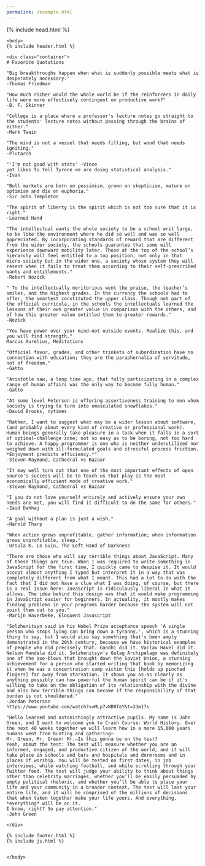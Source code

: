 ```yaml
---
permalink: /example.html
---
```

<html>
	{% include head.html %}

	<body>
	{% include header.html %}

	<div class="container">
	# Favorite Quotations
		
	"Big breakthroughs happen when what is suddenly possible meets what is desperately necessary."
	-Thomas Friedman

	"How much richer would the whole world be if the reinforcers in daily life were more effectively contingent on productive work?"
	-B. F. Skinner

	"College is a place where a professor's lecture notes go straight to the students' lecture notes without passing through the brains of either."
	-Mark Twain

	"The mind is not a vessel that needs filling, but wood that needs igniting."
	-Plutarch

	"'I'm not good with stats' -Vince
	yet likes to tell Tyrone we are doing statistical analysis."
	-Ivan

	"Bull markets are born on pessimism, grown on skepticism, mature on optimism and die on euphoria."
	-Sir John Templeton

	"The spirit of liberty is the spirit which is not too sure that it is right."
	-Learned Hand

	"The intellectual wants the whole society to be a school writ large, to be like the environment where he did so well and was so well appreciated. By incorporating standards of reward that are different from the wider society, the schools guarantee that some will experience downward mobility later. Those at the top of the school’s hierarchy will feel entitled to a top position, not only in that micro-society but in the wider one, a society whose system they will resent when it fails to treat them according to their self-prescribed wants and entitlements."
	-Robert Nozick

	" To the intellectually meritorious went the praise, the teacher’s smiles, and the highest grades. In the currency the schools had to offer, the smartest constituted the upper class. Though not part of the official curricula, in the schools the intellectuals learned the lessons of their own greater value in comparison with the others, and of how this greater value entitled them to greater rewards."
	-Nozick

	"You have power over your mind—not outside events. Realize this, and you will find strength."
	Marcus Aurelius, Meditations

	"Official favor, grades, and other trinkets of subordination have no connection with education; they are the paraphernalia of servitude, not of freedom."
	-Gatto

	"Aristotle saw, a long time ago, that fully participating in a complex range of human affairs was the only way to become fully human."
	-Gatto

	"At some level Peterson is offering assertiveness training to men whom society is trying to turn into emasculated snowflakes."
	-David Brooks, nytimes

	"Rather, I want to suggest what may be a wider lesson about software, (and probably about every kind of creative or professional work). Human beings generally take pleasure in a task when it falls in a sort of optimal-challenge zone; not so easy as to be boring, not too hard to achieve. A happy programmer is one who is neither underutilized nor weighed down with ill-formulated goals and stressful process friction. *Enjoyment predicts efficiency.*"
	-Steven Raymond, Cathedral vs Bazaar

	"It may well turn out that one of the most important effects of open source's success will be to teach us that play is the most economically efficient mode of creative work."
	-Steven Raymond, Cathedral vs Bazaar

	"I you do not love yourself entirely and actively ensure your own needs are met, you will find it difficult to do the same for others."
	-Zaid Dahhaj

	"A goal without a plan is just a wish."
	-Harold Tharp

	"When action grows unprofitable, gather information; when information grows unprofitable, sleep."
	-Ursula K. Le Guin, The Left Hand of Darkness

	"There are those who will say terrible things about JavaScript. Many of these things are true. When I was required to write something in JavaScript for the first time, I quickly came to despise it. It would accept almost anything I typed but interpret it in a way that was completely different from what I meant. This had a lot to do with the fact that I did not have a clue what I was doing, of course, but there is a real issue here: JavaScript is ridiculously liberal in what it allows. The idea behind this design was that it would make programming in JavaScript easier for beginners. In actuality, it mostly makes finding problems in your programs harder because the system will not point them out to you."
	-Marijn Haverbeke, Eloquent Javascript

	"Solzhenitsyn said in his Nobel Prize acceptance speech 'A single person who stops lying can bring down a tyranny.', which is a stunning thing to say, but I would also say something that's been amply demonstrated in the 20th century, because we have historical examples of people who did precisely that. Gandhi did it. Vaclav Havel did it. Nelson Mandela did it. Solzhenitsyn's Gulag Archipelago was definitely one of the axe-blows that brought down the Soviet Union, a stunning achievement for a person who started writing that book by memorizing it when he was a concentration camp victim this [holds up pinched fingers] far away from starvation. It shows you as-as clearly as anything possibly can how powerful the human spirit can be if it's willing to take on the obligation of its relationship with the divine and also how terrible things can become if the responsibility of that burden is not shouldered."
	-Jordan Peterson
	https://www.youtube.com/watch?v=MLp7vWB0TeY&t=33m17s

	"Hello learned and astonishingly attractive pupils. My name is John Green, and I want to welcome you to Crash Course: World History. Over the next 40 weeks together we will learn how in a mere 15,000 years humans went from hunting and gathering—
	Mr. Green, Mr. Green! Mr.—Is this gonna be on the test?
	Yeah, about the test: The test will measure whether you are an informed, engaged, and productive citizen of the world, and it will take place in schools and bars and hospitals and dormrooms and in places of worship. You will be tested on first dates, in job interviews, while watching football, and while scrolling through your Twitter feed. The test will judge your ability to think about things other than celebrity marriages, whether you’ll be easily persuaded by empty political rhetoric, and whether you’ll be able to place your life and your community in a broader context. The test will last your entire life, and it will be comprised of the millions of decisions that when taken together make your life yours. And everything, *everything* will be on it.
	I know, right? So pay attention."
	-John Green
		
	</div>

	{% include footer.html %}
	{% include js.html %}


	</body>
</html>
